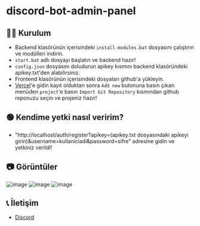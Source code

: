 # discord-bot-admin-panel


## 🧑‍💻 Kurulum
- Backend klasörünün içerisindeki `install-modules.bat` dosyasını çalıştırın ve modülleri indirin.
- `start.bat` adlı dosyayı başlatın ve backend hazır!
- `config.json` dosyasını doludurun apikey kısmını backend klasöründeki apikey.txt'den alabilirsiniz.
- Frontend klasörünün içerisindeki dosyaları github'a yükleyin.
- [Vercel](https://vercel.com)'e gidin kayıt olduktan sonra `Add new` butonuna basın çıkan menüden `project`'e basın `Import Git Repository` kısmından github reponuzu seçin ve projeniz hazır!

## 🟢 Kendime yetki nasıl veririm?
- "http://localhost/auth/register?apikey=(apikey.txt dosyasındaki apikeyi girin)&username=kullaniciadi&password=sifre" adresine gidin ve yetkiniz verildi!

## 📷 Görüntüler
![image](https://github.com/user-attachments/assets/92e1d2fa-25a6-4da7-95da-3a11371f9107)
![image](https://github.com/user-attachments/assets/d0b2df7c-3f38-4073-982c-bf6c920397e6)
![image](https://github.com/user-attachments/assets/e0f5a6b4-2337-4274-bb3a-a7ad33553c21)

## 📞 İletişim
- [Discord](https://discord.com/users/693140554330144829)
